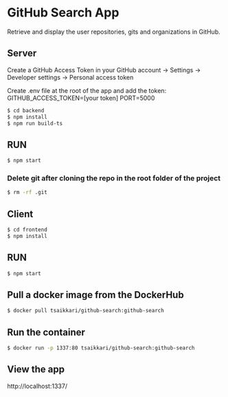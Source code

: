 # GitHub Search App

Retrieve and display the user repositories, gits and organizations in GitHub.

## Server

Create a GitHub Access Token in your GitHub account -> Settings -> Developer settings -> Personal access token

Create .env file at the root of the app and add the token: GITHUB_ACCESS_TOKEN=[your token]
PORT=5000

```sh
$ cd backend
$ npm install
$ npm run build-ts
```

## RUN

```sh
$ npm start
```

### Delete git after cloning the repo in the root folder of the project

```bash
$ rm -rf .git
```

## Client

```sh
$ cd frontend
$ npm install
```

## RUN

```sh
$ npm start
```

## Pull a docker image from the DockerHub

```sh
$ docker pull tsaikkari/github-search:github-search
```

## Run the container

```sh
$ docker run -p 1337:80 tsaikkari/github-search:github-search
```

## View the app

http://localhost:1337/

